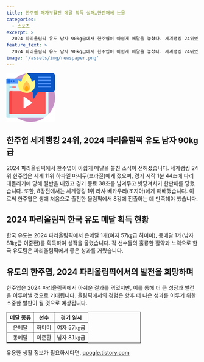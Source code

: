 ```yaml
---
title: 한주엽 패자부활전 메달 획득 실패…한판패에 눈물
categories:
  - 스포츠
excerpt: >
  2024 파리올림픽 유도 남자 90kg급에서 한주엽이 아쉽게 메달을 놓쳤다. 세계랭킹 24위였던 한주엽은 8강에서 라샤 베카우리에게 패배한 후, 패자부활전에서도 승리를 거두지 못했다. 올림픽 데뷔전에서 8강에 진출한 한주엽은 동메달 획득에 대한 뜻을 이루지 못했다. 현재는 한국이 은메달 1개와 동메달 1개를 획득한 상황이다.
feature_text: >
  2024 파리올림픽 유도 남자 90kg급에서 한주엽이 아쉽게 메달을 놓쳤다. 세계랭킹 24위였던 한주엽은 8강에서 라샤 베카우리에게 패배한 후, 패자부활전에서도 승리를 거두지 못했다. 올림픽 데뷔전에서 8강에 진출한 한주엽은 동메달 획득에 대한 뜻을 이루지 못했다. 현재는 한국이 은메달 1개와 동메달 1개를 획득한 상황이다.
image: '/assets/img/newspaper.png'
---
```


<p><img src="/assets/img/news.png" alt="rentncar 속보" /></p>

<h2 data-ke-size="size26">한주엽 세계랭킹 24위, 2024 파리올림픽 유도 남자 90kg급</h2>

<p>2024 파리올림픽에서 한주엽이 아쉽게 메달을 놓친 소식이 전해졌습니다. 세계랭킹 24위 한주엽은 세계 11위 하파엘 마세두(브라질)에게 졌으며, 경기 시작 1분 44초에 다리대돌리기에 당해 절반을 내줬고 경기 종료 38초를 남겨두고 빗당겨치기 한판패를 당했습니다. 또한, 8강전에서는 세계랭킹 1위 라샤 베카우리(조지아)에게 패배했습니다. 이로써 한주엽은 생애 처음으로 출전한 올림픽에서 8강에 진출하는 데 만족해야 했습니다.</p>

<p data-ke-size="size16"></p>

<h2 data-ke-size="size26">2024 파리올림픽 한국 유도 메달 획득 현황</h2>

<p>한국 유도는 2024 파리올림픽에서 은메달 1개(여자 57㎏급 허미미), 동메달 1개(남자 81㎏급 이준환)를 획득하여 성적을 올렸습니다. 각 선수들의 훌륭한 활약과 노력으로 한국 유도팀은 파리올림픽에서 좋은 성과를 거뒀습니다.</p>

<p data-ke-size="size16"></p>

<h2 data-ke-size="size26">유도의 한주엽, 2024 파리올림픽에서의 발전을 희망하며</h2>

<p>한주엽은 2024 파리올림픽에서 아쉬운 결과를 겪었지만, 이를 통해 더 큰 성장과 발전을 이루어낼 것으로 기대됩니다. 올림픽에서의 경험은 향후 더 나은 성과를 이루기 위한 소중한 발판이 될 것으로 예상됩니다.</p>

<table style="width: 70%;" border="1">
<tbody>
<tr>
<td style="text-align: center; height: 17px;"><b>메달 종류</b></td>
<td style="text-align: center; height: 17px;"><b>선수</b></td>
<td style="text-align: center; height: 17px;"><b>경기 일시</b></td>
</tr>
<tr>
<td style="text-align: center; height: 17px;">은메달</td>
<td style="text-align: center; height: 17px;">허미미</td>
<td style="text-align: center; height: 17px;">여자 57㎏급</td>
</tr>
<tr>
<td style="text-align: center; height: 17px;">동메달</td>
<td style="text-align: center; height: 17px;">이준환</td>
<td style="text-align: center; height: 17px;">남자 81㎏급</td>
</tr>
</tbody>
</table>

<p data-ke-size="size16"></p>
유용한 생활 정보가 필요하시다면, <a href="https://qoogle.tistory.com" rel="dofollow">qoogle.tistory.com</a>


